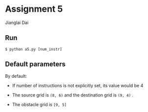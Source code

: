 # Assignment 5

Jianglai Dai

## Run

```shell
$ python a5.py [num_instr]
```

## Default parameters

By default:



- If number of instructions is not explicitly set, its value would be 4

- The source grid is `(8, 6)` and the destination grid is `(9, 4)` .

- The obstacle grid is `[9, 5]`